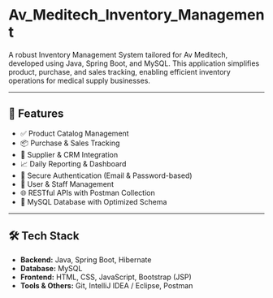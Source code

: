 # Av_Meditech_Inventory_Management

A robust Inventory Management System tailored for Av Meditech, developed using Java, Spring Boot, and MySQL. This application simplifies product, purchase, and sales tracking, enabling efficient inventory operations for medical supply businesses.

---

## 🚀 Features

- ✅ Product Catalog Management  
- 📦 Purchase & Sales Tracking  
- 🧾 Supplier & CRM Integration  
- 📈 Daily Reporting & Dashboard  
- 🔐 Secure Authentication (Email & Password-based)  
- 📂 User & Staff Management  
- 🌐 RESTful APIs with Postman Collection  
- 💾 MySQL Database with Optimized Schema  

---

## 🛠️ Tech Stack

- **Backend:** Java, Spring Boot, Hibernate  
- **Database:** MySQL  
- **Frontend:** HTML, CSS, JavaScript, Bootstrap (JSP)  
- **Tools & Others:** Git, IntelliJ IDEA / Eclipse, Postman  

